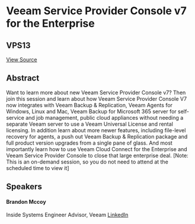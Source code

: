 # Veeam Service Provider Console v7 for the Enterprise
## VPS13
[View Source](https://connect.veeam.com/flow/veeam/veeamon2023/attendeeportal/page/sessioncatalog/session/1678316665405001uP0Z)

## Abstract
Want to learn more about new Veeam Service Provider Console v7? Then join this session and learn about how Veeam Service Provider Console V7 now integrates with Veeam Backup & Replication, Veeam Agents for Windows, Linux and Mac, Veeam Backup for Microsoft 365 server for self-service and job management, public cloud appliances without needing a separate Veeam server to use a Veeam Universal License and rental licensing. In addition learn about more newer features, including file-level recovery for agents, a push out Veeam Backup & Replication package and full product version upgrades from a single pane of glass. And most importantly learn how to use Veeam Cloud Connect for the Enterprise and Veeam Service Provider Console to close that large enterprise deal. [Note: This is an on-demand session, so you do not need to attend at the scheduled time to view it]


## Speakers
#### Brandon Mccoy
Inside Systems Engineer Advisor, Veeam
[LinkedIn](https://www.linkedin.com/in/brandon-mccoy-06424771/)